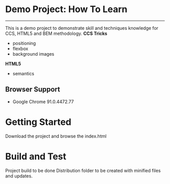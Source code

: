 # Demo Project: How To Learn
------
This is a demo project to demonstrate skill and techniques knowledge for CCS, HTML5 and BEM methodology.
**CCS Tricks**
* positioning
* flexbox
* background images

**HTML5**
* semantics

## Browser Support
* Google Chrome 91.0.4472.77

# Getting Started
Download the project and browse the index.html

# Build and Test
Project build to be done
Distribution folder to be created with minified files and updates.
